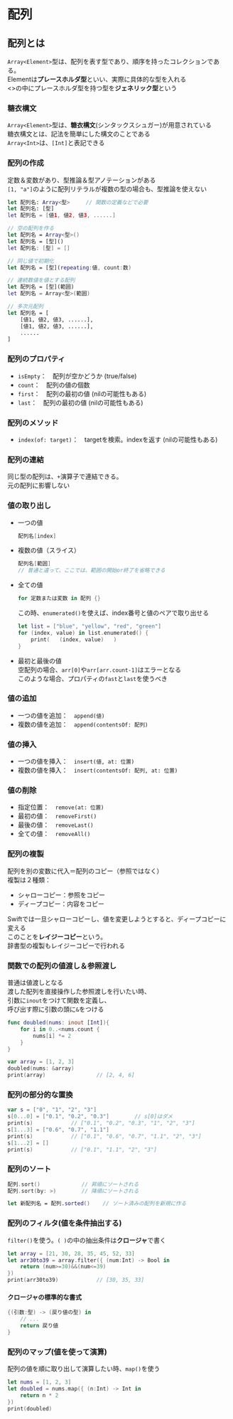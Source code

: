 # 配列

## 配列とは

`Array<Element>`型は、配列を表す型であり、順序を持ったコレクションである。  
Elementは**プレースホルダ型**といい、実際に具体的な型を入れる  
<>の中にプレースホルダ型を持つ型を**ジェネリック型**という

### 糖衣構文

`Array<Element>`型は、**糖衣構文**(シンタックスシュガー)が用意されている  
糖衣構文とは、記法を簡単にした構文のことである  
`Array<Int>`は、`[Int]`と表記できる

### 配列の作成

定数＆変数があり、型推論＆型アノテーションがある  
`[1, "a"]`のように配列リテラルが複数の型の場合も、型推論を使えない

```swift
let 配列名: Array<型>     // 関数の定義などで必要
let 配列名: [型]
let 配列名 = [値1, 値2, 値3, ......]

// 空の配列を作る
let 配列名 = Array<型>()
let 配列名 = [型]()
let 配列名: [型] = []

// 同じ値で初期化
let 配列名 = [型](repeating:値, count:数)

// 連続数値を値とする配列
let 配列名 = [型](範囲)
let 配列名 = Array<型>(範囲)

// 多次元配列
let 配列名 = [
    [値1, 値2, 値3, ......],
    [値1, 値2, 値3, ......],
    ......
]
```

### 配列のプロパティ

- `isEmpty`：　配列が空かどうか (true/false)
- `count`：　配列の値の個数
- `first`：　配列の最初の値 (nilの可能性もある)
- `last`：　配列の最初の値 (nilの可能性もある)

### 配列のメソッド

- `index(of: target)`：　targetを検索。indexを返す (nilの可能性もある)

### 配列の連結

同じ型の配列は、`+`演算子で連結できる。  
元の配列に影響しない

### 値の取り出し

- 一つの値

    ```swift
    配列名[index]
    ```

- 複数の値（スライス）

    ```swift
    配列名[範囲]
    // 普通と違って、ここでは、範囲の開始or終了を省略できる
    ```

- 全ての値

    ```swift
    for 定数または変数 in 配列 {}
    ```

    この時、`enumerated()`を使えば、index番号と値のペアで取り出せる

    ```swift
    let list = ["blue", "yellow", "red", "green"]
    for (index, value) in list.enumerated() {
        print(   (index, value)   )
    }
    ```

- 最初と最後の値  
    空配列の場合、`arr[0]`や`arr[arr.count-1]`はエラーとなる  
    このような場合、プロパティの`fast`と`last`を使うべき

### 値の追加

- 一つの値を追加：　`append(値)`
- 複数の値を追加：　`append(contentsOf: 配列)`

### 値の挿入

- 一つの値を挿入：　`insert(値, at: 位置)`
- 複数の値を挿入：　`insert(contentsOf: 配列, at: 位置)`

### 値の削除

- 指定位置：　`remove(at: 位置)`
- 最初の値：　`removeFirst()`
- 最後の値：　`removeLast()`
- 全ての値：　`removeAll()`

### 配列の複製

配列を別の変数に代入＝配列のコピー（参照ではなく）  
複製は２種類：

- シャローコピー：参照をコピー
- ディープコピー：内容をコピー

Swiftでは一旦シャローコピーし、値を変更しようとすると、ディープコピーに変える  
このことを**レイジーコピー**という。  
辞書型の複製もレイジーコピーで行われる

### 関数での配列の値渡し＆参照渡し

普通は値渡しとなる  
渡した配列を直接操作した参照渡しを行いたい時、  
引数に`inout`をつけて関数を定義し、  
呼び出す際に引数の頭に`&`をつける

```swift
func doubled(nums: inout [Int]){
    for i in 0..<nums.count {
        nums[i] *= 2
    }
}

var array = [1, 2, 3]
doubled(nums: &array)
print(array)                // [2, 4, 6]
```

### 配列の部分的な置換

```swift
var s = ["0", "1", "2", "3"]
s[0...0] = ["0.1", "0.2", "0.3"]        // s[0]はダメ
print(s)            // ["0.1", "0.2", "0.3", "1", "2", "3"]
s[1...3] = ["0.6", "0.7", "1.1"]
print(s)            // ["0.1", "0.6", "0.7", "1.1", "2", "3"]
s[1...2] = []
print(s)            // ["0.1", "1.1", "2", "3"]
```

### 配列のソート

```swift
配列.sort()             // 昇順にソートされる
配列.sort(by: >)        // 降順にソートされる

let 新配列名 = 配列.sorted()    // ソート済みの配列を新規に作る
```

### 配列のフィルタ(値を条件抽出する)

`filter()`を使う。`( )`の中の抽出条件は**クロージャ**で書く

```swift
let array = [21, 30, 28, 35, 45, 52, 33]
let arr30to39 = array.filter({ (num:Int) -> Bool in
    return (num>=30)&&(num<=39)
})
print(arr30to39)            // [30, 35, 33]
```

#### クロージャの標準的な書式

```swift
{(引数:型) -> (戻り値の型) in
    // ...
    return 戻り値
}
```

### 配列のマップ(値を使って演算)

配列の値を順に取り出して演算したい時、`map()`を使う

```swift
let nums = [1, 2, 3]
let doubled = nums.map({ (n:Int) -> Int in
    return n * 2
})
print(doubled)
```
